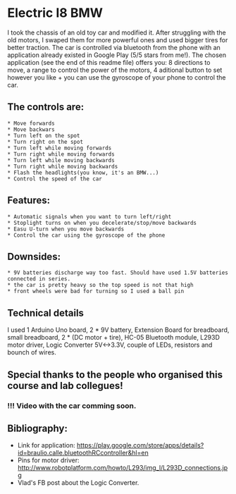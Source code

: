 # Electric I8 BMW

  I took the chassis of an old toy car and modified it. After struggling with the old motors, I swaped them for more powerful ones and used bigger tires for better traction. The car is controlled via bluetooth from the phone with an application already existed in Google Play (5/5 stars from me!).
  The chosen application (see the end of this readme file) offers you: 8 directions to move, a range to control the power of the motors, 4 aditional button to set however you like + you can use the gyroscope of your phone to control the car.

## The controls are:

    * Move forwards
    * Move backwars
    * Turn left on the spot
    * Turn right on the spot
    * Turn left while moving forwards
    * Turn right while moving forwards
    * Turn left while moving backwards
    * Turn right while moving backwards
    * Flash the headlights(you know, it's an BMW...)
    * Control the speed of the car

## Features:

    * Automatic signals when you want to turn left/right
    * Stoplight turns on when you decelerate/stop/move backwards
    * Easu U-turn when you move backwards
    * Control the car using the gyroscope of the phone
    
## Downsides:

    * 9V batteries discharge way too fast. Should have used 1.5V batteries connected in series.
    * the car is pretty heavy so the top speed is not that high
    * front wheels were bad for turning so I used a ball pin
    
## Technical details

  I used 1 Arduino Uno board, 2 * 9V battery, Extension Board for breadboard,  small breadboard, 2 * (DC motor + tire), HC-05 Bluetooth module, L293D motor driver, Logic Converter 5V<->3.3V, couple of LEDs, resistors and bounch of wires.

## Special thanks to the people who organised this course and lab collegues!

### !!! Video with the car comming soon.

## Bibliography:
   * Link for application: https://play.google.com/store/apps/details?id=braulio.calle.bluetoothRCcontroller&hl=en
   * Pins for motor driver: http://www.robotplatform.com/howto/L293/img_l/L293D_connections.jpg
   * Vlad's FB post about the Logic Converter.
